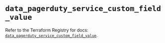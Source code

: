 # `data_pagerduty_service_custom_field_value`

Refer to the Terraform Registry for docs: [`data_pagerduty_service_custom_field_value`](https://registry.terraform.io/providers/pagerduty/pagerduty/3.27.1/docs/data-sources/service_custom_field_value).
